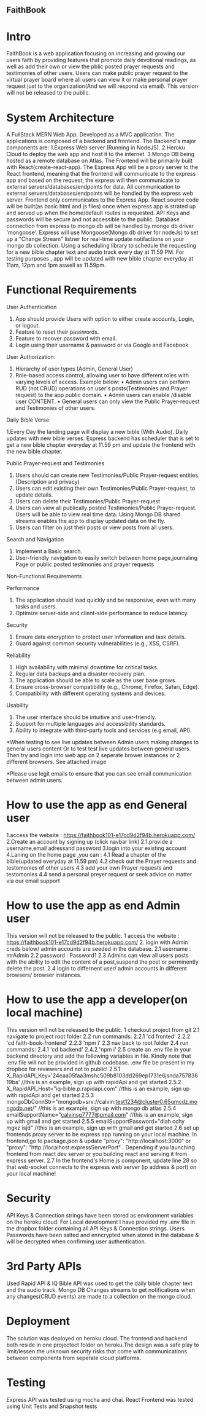 ## FaithBook

# Intro

FaithBook is a web application focusing on increasing and growing our users faith by providing features that promote daily devotional readings, as well as add their own or view the pblic posted prayer requests and testimonies of other users. Users can make public prayer request to the virtual prayer board where all users can view it or make personal prayer request just to the organization(And we will respond via email). This version will not be released to the public.

# System Architecture

A FullStack MERN Web App. Developed as a MVC application. The applications is composed of a backend and frontend.
The Backend's major components are:
1.Express Web server (Running in NodeJS).
2.Heroku Cloud to deploy the web app and host it to the internet.
3.Mongo DB being hosted as a remote database on Atlas.
The Frontend will be primarily built with React(create-react-app).
The Express App will be a proxy server to the React frontend, meaning that the frontend will communicate to the express app and based on the request, the express will then communicate to external servers/databases/endpoints for data. All communication to external servers/databases/endpoints will be handled by the express web server. Frontend only communicates to the Express App.
React source code will be built(as basic html and js files) once when express app is strated up and served up when the home/default routes is requested.
API Keys and passwords will be secure and not accessible to the public.
Database connection from express to mongo db will be handled by mongo db driver 'mongoose'.
Express will use Mongoose(Mongo db driver for nodeJs) to set up a "Change Stream" listner for real-time update notifactions on your mongo db collection.
Using a scheduling library to schedule the requesting for a new bible chapter text and audio track every day at 11.59 PM. For testing purposes , app will be updated with new bible chapter everyday at 11am, 12pm and 1pm aswell as 11.59pm.

# Functional Requirements

User Authentication

1. App should provide Users with option to either create accounts, Login, or logout.
2. Feature to reset their passwords.
3. Feature to recover password with email.
4. Login using their username & password or via Google and Facebook

User Authorization:

1. Hierarchy of user types (Admin, General User)
2. Role-based access control, allowing user to have different roles with varying levels of access. Example below:
   • Admin users can perform RUD (not CRUD) operations on user's posts(Testimonies and Prayer request) to the app public domain.
   • Admin users can enable /disable user CONTENT.
   • General users can only view the Public Prayer-request and Testimonies of other users.

Daily Bible Verse

1.Every Day the landing page will display a new bible (With Audio). Daily updates with new bible verses. Express backend has scheduler that is set to get a new bible chapter everyday at 11.59 pm and update the frontend with the new bible chapter.

Public Prayer-request and Testimonies

1. Users should can create new Testimonies/Public Prayer-request entities. (Description and privacy)
2. Users can edit existing their own Testimonies/Public Prayer-request, to update details.
3. Users can delete their Testimonies/Public Prayer-request
4. Users can view all publically posted Testimonies/Public Prayer-request. Users will be able to view real time data. Using Mongo DB shared streams enables the app to display updated data on the fly.
5. Users can filter on just their posts or view posts from all users.

Search and Navigation

1. Implement a Basic search.
2. User-friendly navigation to easily switch between home page,journaling Page or public posted testimonies and prayer requests

Non-Functional Requirements

Performance

1. The application should load quickly and be responsive, even with many tasks and users.
2. Optimize server-side and client-side performance to reduce latency.

Security

1. Ensure data encryption to protect user information and task details.
2. Guard against common security vulnerabilities (e.g., XSS, CSRF).

Reliability

1. High availability with minimal downtime for critical tasks.
2. Regular data backups and a disaster recovery plan.
3. The application should be able to scale as the user base grows.
4. Ensure cross-browser compatibility (e.g., Chrome, Firefox, Safari, Edge).
5. Compatibility with different operating systems and devices.

Usability

1. The user interface should be intuitive and user-friendly.
2. Support for multiple languages and accessibility standards.
3. Ability to integrate with third-party tools and services (e.g email, API).

\*When testing to see live updates between Admin users making changes to general users content Or to test test live updates between general users. Then try and login into web app on 2 seperate brower instances or 2 different browsers. See attached image

*Please use legit emails to ensure that you can see email communication between admin users.

# How to use the app as end General user

1.access the website : https://faithbook101-e17cd9d2f94b.herokuapp.com/
2.Create an account by signing up (click navbar link)
2.1.provide a username,email adressand password
3.login into your existing account
4.Laning on the home page ,you can :
4.1 Read a chapter of the bible(updated everyday at 11.59 pm)
4.2 check out the Prayer requests and testomonies of other users
4.3 add your own Prayer requests and testomonies
4.4 send a personal preyer request or seek advice on matter via our email support

# How to use the app as end Admin user

This version will not be released to the public.
1 access the website : https://faithbook101-e17cd9d2f94b.herokuapp.com/ 2. login with Admin creds below/ admin accounts are seeded in the database.
2.1 username : mrAdmin
2.2 password : Password1
2.3 Admins can view all users posts with the ability to edit the content of a post,suspend the post or perminently delete the post.
2.4 login to differnent user/ admin accounts in different browsers/ browser instances.

# How to use the app a developer(on local machine)

This version will not be released to the public.
1 checkout project from git
2.1 navigate to project root folder
2.2 run commands:
2.2.1 'cd fronted'
2.2.2 'cd faith-book-frontend'
2.2.3 'npm i'
2.3 nav back to root folder
2.4 run commands:
2.4.1 'cd backend'
2.4.2 'npm i'
2.5 create an .env file in your backend directory and add the following variables in file. Kindly note that .env file will not be provided in github codebase. .env file be present in my dropbox for reviewers and not to public!
2.5.1 X_RapidAPI_Key='24eaa05faa3mshc509b8103dd269ep1731e6jsnda75783619ba' //this is an example, sign up with rapidApi and get started
2.5.2 X_RapidAPI_Host="iq-bible.p.rapidapi.com" //this is an example, sign up with rapidApi and get started
2.5.3 mongoDbConnStr="mongodb+srv://calvin:test1234@cluster0.65qmcdz.mongodb.net/" //this is an example, sign up with mongo db atlas 
2.5.4 emailSupportName="calvinsg7777@gmail.com" //this is an example, sign up with gmail and get started
2.5.5 emailSupportPassword="dlah cchy mgkz isjd" //this is an example, sign up with gmail and get started
2.6 set up frontends proxy server to be express app running on your local machine. In frontend,go to package.json & update "proxy": "http://localhost:3000" or "proxy": "http://localhost:expressServerPort" . Depending if you launching frontend from react dev server or you building react and serving it from express server.
2.7 In the frontend's Home.js component, update line 28 so that web-socket connects to the express web server (ip address & port) on your local machine!

# Security

API Keys & Connection strings have been stored as environment variables on the heroku cloud.
For Local development I have provided my .env file in the dropbox folder containing all API Keys & Connection strings. Users Passwords have been salted and enncrypted when stored in the database & will be decrypted when confirming user authentication.

# 3rd Party APIs

Used Rapid API & IQ Bible API was used to get the daily bible chapter text and the audio track.
Mongo DB Changes streams to get notifications when any changes(CRUD events) are made to a collection on the mongo cloud.

# Deployment

The solution was deployed on heroku cloud. The frontend and backend both reside in one projectect folder on heroku.The design was a safe play to limit/lessen the unknown security risks that come with communications between components from seperate cloud platforms.

# Testing

Express API was tested using mocha and chai.
React Frontend was tested using Unit Tests and Snapshot tests
